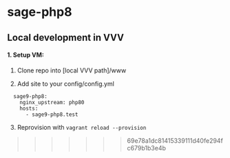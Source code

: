 # sage-php8

## Local development in VVV

#### 1. Setup VM:
1. Clone repo into [local VVV path]/www

2. Add site to your config/config.yml

```
  sage9-php8:
    nginx_upstream: php80
    hosts:
      - sage9-php8.test
```

3. Reprovision with `vagrant reload --provision`
>>>>>>> 69e78a1dc81415339111d40fe294fc679b1b3e4b
